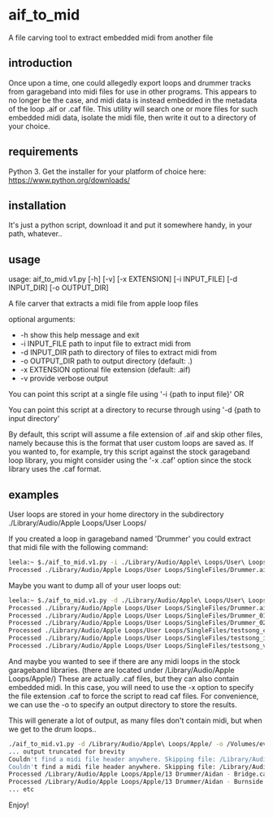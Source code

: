 # aif_to_mid
A  file carving tool to extract embedded midi from another file

## introduction
Once upon a time, one could allegedly export loops and drummer tracks from garageband into midi files for use in 
other programs. This appears to no longer be the case, and midi data is instead embedded in the metadata of the loop
.aif or .caf file. This utility will search one or more files for such embedded midi data, isolate the midi file,
then write it out to a directory of your choice. 

## requirements
Python 3. Get the installer for your platform of choice here: https://www.python.org/downloads/

## installation
It's just a python script, download it and put it somewhere handy, in your path, whatever..

## usage
usage: aif_to_mid.v1.py [-h] [-v] [-x EXTENSION] [-i INPUT_FILE] [-d INPUT_DIR] [-o OUTPUT_DIR]

A file carver that extracts a midi file from apple loop files

optional arguments:
* -h             show this help message and exit
* -i INPUT_FILE  path to input file to extract midi from
* -d INPUT_DIR   path to directory of files to extract midi from
* -o OUTPUT_DIR  path to output directory (default: .)
* -x EXTENSION   optional file extension (default: .aif)
* -v             provide verbose output

You can point this script at a single file using '-i {path to input file}' OR

You can point this script at a directory to recurse through using '-d {path to input directory' 

By default, this script will assume a file extension of .aif and skip other files, namely because this is the format
that user custom loops are saved as. If you wanted to, for example, try this script against the stock garageband 
loop library, you might consider using the '-x .caf' option since the stock library uses the .caf format. 

## examples
User loops are stored in your home directory in the subdirectory ./Library/Audio/Apple Loops/User Loops/

If you created a loop in garageband named 'Drummer' you could extract that midi file with the following command:

```bash
leela:~ $./aif_to_mid.v1.py -i ./Library/Audio/Apple\ Loops/User\ Loops/SingleFiles/Drummer.aif 
Processed ./Library/Audio/Apple Loops/User Loops/SingleFiles/Drummer.aif. Midi file found, writing to ./Drummer.mid
```

Maybe you want to dump all of your user loops out:

```bash
leela:~ $./aif_to_mid.v1.py -d ./Library/Audio/Apple\ Loops/User\ Loops/SingleFiles/
Processed ./Library/Audio/Apple Loops/User Loops/SingleFiles/Drummer.aif. Midi file found, writing to ./Drummer.mid
Processed ./Library/Audio/Apple Loops/User Loops/SingleFiles/Drummer_01.aif. Midi file found, writing to ./Drummer_01.mid
Processed ./Library/Audio/Apple Loops/User Loops/SingleFiles/Drummer_02.aif. Midi file found, writing to ./Drummer_02.mid
Processed ./Library/Audio/Apple Loops/User Loops/SingleFiles/testsong_chorus.aif. Midi file found, writing to ./testsong_chorus.mid
Processed ./Library/Audio/Apple Loops/User Loops/SingleFiles/testsong_into.aif. Midi file found, writing to ./testsong_into.mid
Processed ./Library/Audio/Apple Loops/User Loops/SingleFiles/testsong_verse.aif. Midi file found, writing to ./testsong_verse.mid
```

And maybe you wanted to see if there are any midi loops in the stock garageband libraries. (there are located under
/Library/Audio/Apple Loops/Apple/) These are actually .caf files, but they can also contain embedded midi. In this case, 
you will need to use the -x option to specify the file extension .caf to force the script to read caf files. For 
convenience, we can use the -o to specify an output directory to store the results. 

This will generate a lot of output, as many files don't contain midi, but when we get to the drum loops..

```bash
./aif_to_mid.v1.py -d /Library/Audio/Apple\ Loops/Apple/ -o /Volumes/evilempire/test/mega/ -x .caf -o output
... output truncated for brevity
Couldn't find a midi file header anywhere. Skipping file: /Library/Audio/Apple Loops/Apple/12 Chinese Traditional/Whimsical Dizi 01.caf
Couldn't find a midi file header anywhere. Skipping file: /Library/Audio/Apple Loops/Apple/12 Chinese Traditional/Whimsical Dizi 02.caf
Processed /Library/Audio/Apple Loops/Apple/13 Drummer/Aidan - Bridge.caf. Midi file found, writing to output/Aidan - Bridge.mid
Processed /Library/Audio/Apple Loops/Apple/13 Drummer/Aidan - Burnside.caf. Midi file found, writing to output/Aidan - Burnside.mid
... etc
```

Enjoy!
